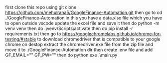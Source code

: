 first clone this repo using git clone https://github.com/mehulrana5/GoogleFinance-Automation.git
then go to cd ./GoogleFinance-Automation
in this you have a data.xlsx file which you have to open outside vscode
update the excel file and save it 
then do python -m venv venv
then do .\venv\Scripts\activate
then do pip install -r requirements.txt
then go to https://googlechromelabs.github.io/chrome-for-testing/#stable to download chromedriver that is compatible to your google chrome on destop extract the chromedriver.exe file from the zip file and move it to ./GoogleFinance-Automation dir
then create .env file and add
    GF_EMAIL=""
    GF_PW=""
then do python.exe .\main.py
